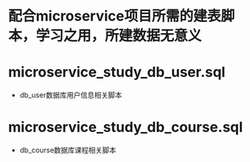# 配合microservice项目所需的建表脚本，学习之用，所建数据无意义

# microservice_study_db_user.sql
- db_user数据库用户信息相关脚本

# microservice_study_db_course.sql
- db_course数据库课程相关脚本